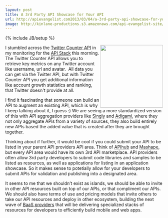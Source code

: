 ```yaml
---
layout: post
title: A 3rd Party API Showcase for Your API
url: http://apievangelist.com2013/03/04/a-3rd-party-api-showcase-for-your-api/
image: http://kinlane-productions.s3.amazonaws.com/api-evangelist-site/blog/twitter-counter-api-2.png
---
```

{% include JB/setup %}<p>
     <a title="Twitter Counter API" href="http://twittercounter.com/pages/api"><img src="https://s3.amazonaws.com/kinlane-productions/api-evangelist/twitter-counter-api-2.png"  width="200" align="right" /></a>
</p>
<p>
     I stumbled across the <a title="Twitter Counter API" href="http://twittercounter.com/pages/api">Twitter Counter API</a> in my monitoring for the <a href="http://theapistack.com">API Stack</a> this morning. The Twitter Counter API allows you to retrieve key metrics on any Twitter account like username, url and avatar.  All data you can get via the Twitter API, but with Twitter Counter API you get additional information like account growth statistics and ranking, that Twitter doesn't provide at all.
</p>
<p>
     I find it fascinating that someone can build an API to augment an existing API, which is why I keep talking about it, I guess :) We are seeing a more standardized version of this with API aggregation providers like <a title="Singly" href="http://singly.com">Singly</a> and <a href="http://adigami.com">Adigami</a>, where they not only aggregate APIs from a variety of sources, they also build entirely new APIs based the added value that is created after they are brought together.
</p>
<p>
     Thinking about if further, it would be cool if you could submit your API to be listed in your parent API providers API area. Think of <a title="APIHub" href="http://apihub.com">APIhub</a> and <a title="Mashape" href="http://mashape.com">Mashape</a>, but every API area would have its own 3rd API marketplace. API providers often allow 3rd party developers to submit code libraries and samples to be listed as resources, as well as applications for listing in an application showcase. So it makes sense to potetially allow for your developers to submit APIs for validation and publishing into a designated area.
</p>
<p>
     It seems to me that we shouldn’t exist as islands, we should be able to invite in other API resources built on top of our APIs, or that compliment our APIs. We should also have terms of use and pricing models that invite others to take our API resources and deploy in other ecosystem, building the next wave of <a title="BaaS Providers" href="http://apievangelist.com/trends/baas.php">BaaS providers</a> that will be delivering specialized stacks of resources for developers to efficiently build mobile and web apps.
</p>
